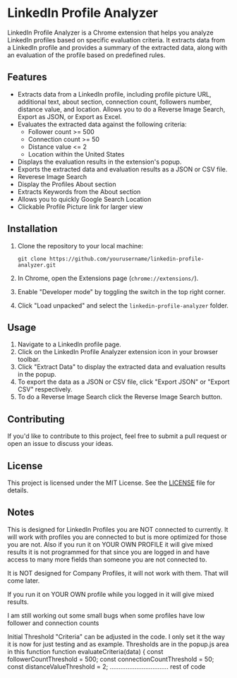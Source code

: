 # LinkedIn Profile Analyzer

LinkedIn Profile Analyzer is a Chrome extension that helps you analyze LinkedIn profiles based on specific evaluation criteria. It extracts data from a LinkedIn profile and provides a summary of the extracted data, along with an evaluation of the profile based on predefined rules.

## Features

- Extracts data from a LinkedIn profile, including profile picture URL, additional text, about section, connection count, followers number, distance value, and location. Allows you to do a Reverse Image Search, Export as JSON, or Export as Excel. 
- Evaluates the extracted data against the following criteria:
  - Follower count >= 500
  - Connection count >= 50
  - Distance value <= 2
  - Location within the United States
- Displays the evaluation results in the extension's popup.
- Exports the extracted data and evaluation results as a JSON or CSV file.
- Reverese Image Search
- Display the Profiles About section
- Extracts Keywords from the About section
- Allows you to quickly Google Search Location
- Clickable Profile Picture link for larger view

## Installation

1. Clone the repository to your local machine:
   ```
   git clone https://github.com/yourusername/linkedin-profile-analyzer.git
   ```

2. In Chrome, open the Extensions page (`chrome://extensions/`).
3. Enable "Developer mode" by toggling the switch in the top right corner.
4. Click "Load unpacked" and select the `linkedin-profile-analyzer` folder.

## Usage

1. Navigate to a LinkedIn profile page.
2. Click on the LinkedIn Profile Analyzer extension icon in your browser toolbar.
3. Click "Extract Data" to display the extracted data and evaluation results in the popup.
4. To export the data as a JSON or CSV file, click "Export JSON" or "Export CSV" respectively.
5. To do a Reverse Image Search click the Reverse Image Search button. 

## Contributing

If you'd like to contribute to this project, feel free to submit a pull request or open an issue to discuss your ideas.

## License

This project is licensed under the MIT License. See the [LICENSE](LICENSE) file for details.

## Notes

This is designed for LinkedIn Profiles you are NOT connected to currently.  It will work with profiles you are connected to but is more optimized for those you are not. Also if you run it on YOUR OWN PROFILE it will give mixed results it is not programmed for that since you are logged in and have access to many more fields than someone you are not connected to. 

It is NOT designed for Company Profiles, it will not work with them.  That will come later.

If you run it on YOUR OWN profile while you logged in it will give mixed results.

I am still working out some small bugs when some profiles have low follower and connection counts

Initial Threshold "Criteria" can be adjusted in the code.  I only set it the way it is now for just testing and as example. 
Thresholds are in the popup.js area in this function
function evaluateCriteria(data) {
  const followerCountThreshold = 500;
  const connectionCountThreshold = 50;
  const distanceValueThreshold = 2;
................................. rest of code
